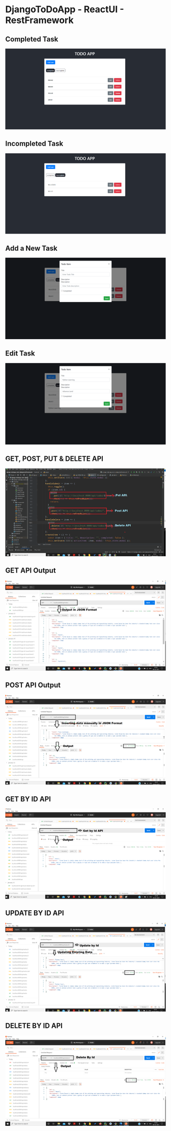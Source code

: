 # DjangoToDoApp - ReactUI - RestFramework

## Completed Task

![](https://github.com/Shubhanshuarya/DjangoToDoApp-ReactUI-RestFramework/blob/main/Screenshots/6.png)

## Incompleted Task

![](https://github.com/Shubhanshuarya/DjangoToDoApp-ReactUI-RestFramework/blob/main/Screenshots/7.png)

## Add a New Task

![](https://github.com/Shubhanshuarya/DjangoToDoApp-ReactUI-RestFramework/blob/main/Screenshots/8.png)

## Edit Task

![](https://github.com/Shubhanshuarya/DjangoToDoApp-ReactUI-RestFramework/blob/main/Screenshots/9.png)

## GET, POST, PUT & DELETE API

![](https://github.com/Shubhanshuarya/DjangoToDoApp-ReactUI-RestFramework/blob/main/Screenshots/1.png)

## GET API Output

![](https://github.com/Shubhanshuarya/DjangoToDoApp-ReactUI-RestFramework/blob/main/Screenshots/2.png)

## POST API Output

![](https://github.com/Shubhanshuarya/DjangoToDoApp-ReactUI-RestFramework/blob/main/Screenshots/3.png)

## GET BY ID API

![](https://github.com/Shubhanshuarya/DjangoToDoApp-ReactUI-RestFramework/blob/main/Screenshots/4.png)

## UPDATE BY ID API

![](https://github.com/Shubhanshuarya/DjangoToDoApp-ReactUI-RestFramework/blob/main/Screenshots/5.png)

## DELETE BY ID API

![](https://github.com/Shubhanshuarya/DjangoToDoApp-ReactUI-RestFramework/blob/main/Screenshots/10.png)
